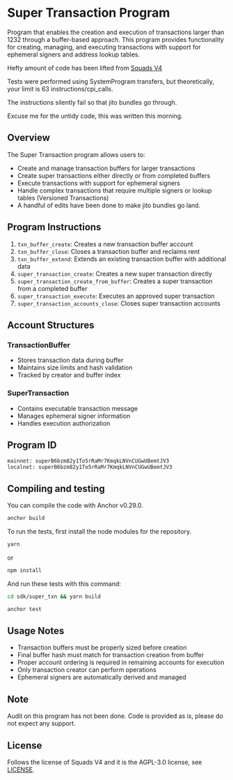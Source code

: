 # Super Transaction Program

Program that enables the creation and execution of transactions larger than 1232 through a buffer-based approach. This program provides functionality for creating, managing, and executing transactions with support for ephemeral signers and address lookup tables.

Hefty amount of code has been lifted from [Squads V4](https://github.com/Squads-Protocol/v4)

Tests were performed using SystemProgram transfers, but theoretically, your limit is 63 instructions/cpi_calls.

The instructions silently fail so that jito bundles go through.

Excuse me for the untidy code, this was written this morning.

## Overview

The Super Transaction program allows users to:
- Create and manage transaction buffers for larger transactions
- Create super transactions either directly or from completed buffers
- Execute transactions with support for ephemeral signers
- Handle complex transactions that require multiple signers or lookup tables (Versioned Transactions)
- A handful of edits have been done to make jito bundles go land.

## Program Instructions

1. `txn_buffer_create`: Creates a new transaction buffer account
2. `txn_buffer_close`: Closes a transaction buffer and reclaims rent
3. `txn_buffer_extend`: Extends an existing transaction buffer with additional data
4. `super_transaction_create`: Creates a new super transaction directly
5. `super_transaction_create_from_buffer`: Creates a super transaction from a completed buffer
6. `super_transaction_execute`: Executes an approved super transaction
7. `super_transaction_accounts_close`: Closes super transaction accounts

## Account Structures

### TransactionBuffer
- Stores transaction data during buffer
- Maintains size limits and hash validation
- Tracked by creator and buffer index

### SuperTransaction
- Contains executable transaction message
- Manages ephemeral signer information
- Handles execution authorization

## Program ID
```
mainnet: superB6bzm82y1To5rRaMr7KmqkLNVnCUGwUBemtJV3
localnet: superB6bzm82y1To5rRaMr7KmqkLNVnCUGwUBemtJV3
```

## Compiling and testing

You can compile the code with Anchor v0.29.0.
```bash
anchor build
```

To run the tests, first install the node modules for the repository.
```bash
yarn
```
or 
```bash
npm install
```
And run these tests with this command:
```bash
cd sdk/super_txn && yarn build
```

```bash
anchor test
```

## Usage Notes

- Transaction buffers must be properly sized before creation
- Final buffer hash must match for transaction creation from buffer
- Proper account ordering is required in remaining accounts for execution
- Only transaction creator can perform operations
- Ephemeral signers are automatically derived and managed

## Note
Audit on this program has not been done. Code is provided as is, please do not expect any support.

## License

Follows the license of Squads V4 and it is the AGPL-3.0 license, see [LICENSE](./LICENSE).
